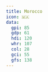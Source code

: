 ```yaml
---
title: Morocco
icon: 🇲🇦
data:
  gpi: 85
  gdp: 61
  hdi: 120
  whr: 107
  col: 28
  gci: 55
  gfs: 138
---
```


